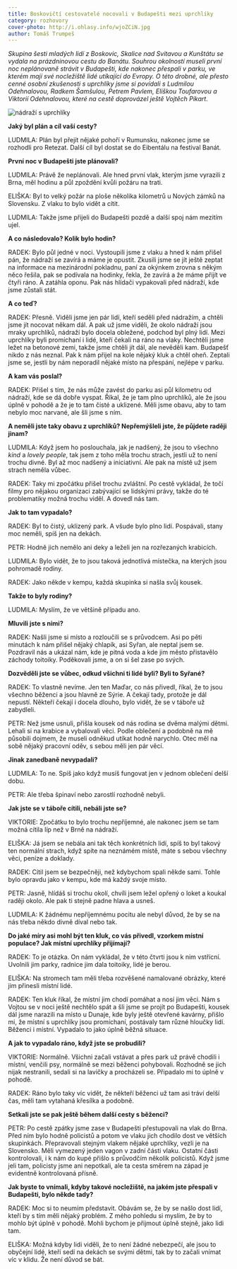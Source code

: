 ```yaml
---
title: Boskovičtí cestovatelé nocovali v Budapešti mezi uprchlíky
category: rozhovory
cover-photo: http://i.ohlasy.info/wjoZCiN.jpg
author: Tomáš Trumpeš
---
```


*Skupina šesti mladých lidí z Boskovic, Skalice nad Svitavou a Kunštátu se vydala na prázdninovou cestu do Banátu. Souhrou okolností museli první noc neplánovaně strávit v Budapešti, kde nakonec přespali v parku, ve kterém mají své nocležiště lidé utíkající do Evropy. O této drobné, ale přesto cenné osobní zkušenosti s uprchlíky jsme si povídali s Ludmilou Odehnalovou, Radkem Šamšulou, Petrem Pavlem, Eliškou Toufarovou a Viktorií Odehnalovou, které na cestě doprovázel ještě Vojtěch Pikart.*

<img src="http://i.ohlasy.info/wjoZCiN.jpg" alt="nádraží s uprchlíky" class="img-responsive">

**Jaký byl plán a cíl vaší cesty?**

LUDMILA: Plán byl přejít nějaké pohoří v Rumunsku, nakonec jsme se rozhodli pro Retezat. Další cíl byl dostat se do Eibentálu na festival Banát.

**První noc v Budapešti jste plánovali?**

LUDMILA: Právě že neplánovali. Ale hned první vlak, kterým jsme vyrazili z Brna, měl hodinu a půl zpoždění kvůli požáru na trati.

ELIŠKA: Byl to velký požár na ploše několika kilometrů u Nových zámků na Slovensku. Z vlaku to bylo vidět a cítit.

LUDMILA: Takže jsme přijeli do Budapešti pozdě a další spoj nám mezitím ujel.

**A co následovalo? Kolik bylo hodin?**

RADEK: Bylo půl jedné v noci. Vystoupili jsme z vlaku a hned k nám přišel pán, že nádraží se zavírá a máme je opustit. Zkusili jsme se jít ještě zeptat na informace na mezinárodní pokladnu, paní za okýnkem zrovna s někým něco řešila, pak se podívala na hodinky, řekla, že zavírá a že máme přijít ve čtyři ráno. A zatáhla oponu. Pak nás hlídači vypakovali před nádraží, kde jsme zůstali stát.

**A co teď?**

RADEK: Přesně. Viděli jsme jen pár lidí, kteří seděli před nádražím, a chtěli jsme jít nocovat někam dál. A pak už jsme viděli, že okolo nádraží jsou mraky uprchlíků, nádraží bylo docela obležené, podchod byl plný lidí. Mezi uprchlíky byli promíchaní i lidé, kteří čekali na ráno na vlaky. Nechtěli jsme ležet na betonové zemi, takže jsme chtěli jít dál, ale nevěděli kam. Budapešť nikdo z nás neznal. Pak k nám přijel na kole nějaký kluk a chtěl oheň. Zeptali jsme se, jestli by nám neporadil nějaké místo na přespání, nejlépe v parku.

**A kam vás poslal?**

RADEK: Přišel s tím, že nás může zavést do parku asi půl kilometru od nádraží, kde se dá dobře vyspat. Říkal, že je tam plno uprchlíků, ale že jsou úplně v pohodě a že je to tam čisté a uklizené. Měli jsme obavu, aby to tam nebylo moc narvané, ale šli jsme s ním.

**A neměli jste taky obavu z uprchlíků? Nepřemýšleli jste, že půjdete raději jinam?**

LUDMILA: Když jsem ho poslouchala, jak je nadšený, že jsou to všechno *kind* a *lovely people*, tak jsem z toho měla trochu strach, jestli už to není trochu divné. Byl až moc nadšený a iniciativní. Ale pak na místě už jsem strach neměla vůbec.

RADEK: Taky mi zpočátku přišel trochu zvláštní. Po cestě vykládal, že točí filmy pro nějakou organizaci zabývající se lidskými právy, takže do té problematiky možná trochu viděl. A dovedl nás tam.

**Jak to tam vypadalo?**

RADEK: Byl to čistý, uklizený park. A všude bylo plno lidí. Pospávali, stany moc neměli, spíš jen na dekách.

PETR: Hodně jich nemělo ani deky a leželi jen na rozřezaných krabicích.

LUDMILA: Bylo vidět, že to jsou taková jednotlivá místečka, na kterých jsou pohromadě rodiny. 

RADEK: Jako někde v kempu, každá skupinka si našla svůj kousek.

**Takže to byly rodiny?**

LUDMILA: Myslím, že ve většině případu ano.

**Mluvili jste s nimi?**

RADEK: Našli jsme si místo a rozloučili se s průvodcem. Asi po pěti minutách k nám přišel nějaký chlapík, asi Syřan, ale neptal jsem se. Pozdravil nás a ukázal nám, kde je pitná voda a kde jim město přistavělo záchody toitoiky. Poděkovali jsme, a on si šel zase po svých.

**Dozvěděli jste se vůbec, odkud všichni ti lidé byli? Byli to Syřané?**

RADEK: To vlastně nevíme. Jen ten Maďar, co nás přivedl, říkal, že to jsou všechno běženci a jsou hlavně ze Sýrie. A čekají tady, protože je dál nepustí. Někteří čekají i docela dlouho, bylo vidět, že se v táboře už zabydleli.

PETR: Než jsme usnuli, přišla kousek od nás rodina se dvěma malými dětmi. Lehali si na krabice a vybalovali věci. Podle oblečení a podobně na mě působili dojmem, že museli odněkud utíkat hodně narychlo. Otec měl na sobě nějaký pracovní oděv, s sebou měli jen pár věcí. 

**Jinak zanedbaně nevypadali?**

LUDMILA: To ne. Spíš jako když musíš fungovat jen v jednom oblečení delší dobu.

PETR: Ale třeba špinaví nebo zarostlí rozhodně nebyli.

**Jak jste se v táboře cítili, nebáli jste se?**

VIKTORIE: Zpočátku to bylo trochu nepříjemné, ale nakonec jsem se tam možná cítila líp než v Brně na nádraží.

ELIŠKA: Já jsem se nebála ani tak těch konkrétních lidí, spíš to byl takový ten normální strach, když spíte na neznámém místě, máte s sebou všechny věci, peníze a doklady. 

RADEK: Cítil jsem se bezpečněji, než kdybychom spali někde sami. Tohle bylo opravdu jako v kempu, kde má každý svoje místo.

PETR: Jasně, hlídáš si trochu okolí, chvíli jsem ležel opřený o loket a koukal raději okolo. Ale pak ti stejně padne hlava a usneš.

LUDMILA: K žádnému nepříjemnému pocitu ale nebyl důvod, že by se na nás třeba někdo divně díval nebo tak. 

**Do jaké míry asi mohl být ten kluk, co vás přivedl, vzorkem místní populace? Jak místní uprchlíky přijímají?**

RADEK: To je otázka. On nám vykládal, že v této čtvrti jsou k nim vstřícní. Uvolnili jim parky, radnice jim dala toitoiky, lidé je berou.

ELIŠKA: Na stromech tam měli třeba rozvěšené namalované obrázky, které jim přinesli místní lidé. 

RADEK: Ten kluk říkal, že místní jim chodí pomáhat a nosí jim věci. Nám s Vojtou se v noci ještě nechtělo spát a šli jsme se projít po Budapešti, kousek dál jsme narazili na místo u Dunaje, kde byly ještě otevřené kavárny, přišlo mi, že místní s uprchlíky jsou promíchaní, postávaly tam různé hloučky lidí. Běženci i místní. Vypadalo to jako úplně běžná situace.

**A jak to vypadalo ráno, když jste se probudili?**

VIKTORIE: Normálně. Všichni začali vstávat a přes park už právě chodili i místní, venčili psy, normálně se mezi běženci pohybovali. Rozhodně se jich nijak nestranili, sedali si na lavičky a procházeli se. Připadalo mi to úplně v pohodě.

RADEK: Ráno bylo taky víc vidět, že někteří běženci už tam asi tráví delší čas, měli tam vytahaná křesílka a podobně.

**Setkali jste se pak ještě během další cesty s běženci?**

PETR: Po cestě zpátky jsme zase v Budapešti přestupovali na vlak do Brna. Před ním bylo hodně policistů a potom ve vlaku jich chodilo dost ve větších skupinkách. Přepravovali stejným vlakem nějaké uprchlíky, vezli je na Slovensko. Měli vymezený jeden vagon v zadní části vlaku. Ostatní části kontrolovali, i k nám do kupé přišlo s průvodčím několik policistů. Když jsme jeli tam, policisty jsme ani nepotkali, ale ta cesta směrem na západ je evidentně kontrolovaná přísně.

**Jak byste to vnímali, kdyby takové nocležiště, na jakém jste přespali v Budapešti, bylo někde tady?**

RADEK: Moc si to neumím představit. Obávám se, že by se našlo dost lidí, kteří by s tím měli nějaký problém. Z mého pohledu si myslím, že by to mohlo být úplně v pohodě. Mohli bychom je přijmout úplně stejně, jako lidi tam.

ELIŠKA: Možná kdyby lidi viděli, že to není žádné nebezpečí, ale jsou to obyčejní lidé, kteří sedí na dekách se svými dětmi, tak by to začali vnímat víc v klidu. Že není důvod se bát.